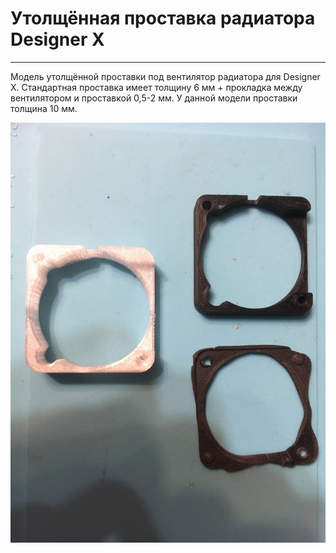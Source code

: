# Утолщённая проставка радиатора Designer X
---

Модель утолщённой проставки под вентилятор радиатора для Designer X.
Стандартная проставка имеет толщину 6 мм + прокладка между вентилятором и проставкой 0,5-2 мм.
У данной модели проставки толщина 10 мм.

![DESX_Проставка_радиатора_0](./img/DESX_Проставка_радиатора_0.jpg)
